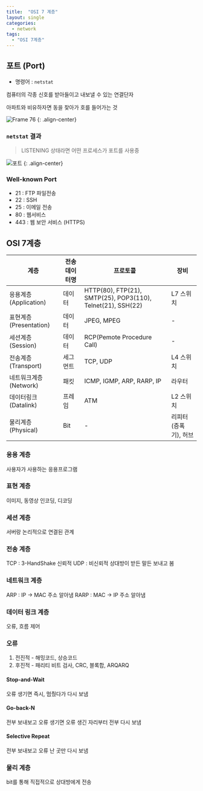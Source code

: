 ```yaml
---
title:  "OSI 7 계층"
layout: single
categories:
  - network
tags:
  - "OSI 7계층"
---
```


## 포트 (Port)
- 명령어 : `netstat`

컴퓨터의 각종 신호를 받아들이고 내보낼 수 있는 연결단자

아파트와 비유하자면 동을 찾아가 호를 들어가는 것

![Frame 76](https://github.com/kimhyunso/kimhyunso.github.io/assets/87798982/4517d114-cc98-4cf8-b071-eb519127cb1c)
{: .align-center}

### `netstat` 결과
> LISTENING 상태라면 어떤 프로세스가 포트를 사용중

![포트](https://github.com/kimhyunso/kimhyunso.github.io/assets/87798982/61e037b7-0fc8-4329-a9f6-b023a0943a97)
{: .align-center}

### Well-known Port
- 21 : FTP 파일전송
- 22 : SSH
- 25 : 이메일 전송
- 80 : 웹서비스
- 443 : 웹 보안 서비스 (HTTPS)


## OSI 7계층

|계층|전송데이터명|프로토콜|장비|
|-|-|-|-|
|응용계층 (Application)|데이터|HTTP(80), FTP(21), SMTP(25), POP3(110), Telnet(21), SSH(22)|L7 스위치|
|표현계층 (Presentation)|데이터|JPEG, MPEG|-|
|세션계층 (Session)|데이터|RCP(Pemote Procedure Call)|-|
|전송계층 (Transport)|세그먼트|TCP, UDP|L4 스위치|
|네트워크계층 (Network)|패킷|ICMP, IGMP, ARP, RARP, IP|라우터|
|데이터링크 (Datalink)|프레임	|ATM|L2 스위치|
|물리계층 (Physical)|Bit|-|리피터(증폭기), 허브|

### 응용 계층
사용자가 사용하는 응용프로그램

### 표현 계층
이미지, 동영상 인코딩, 디코딩

### 세션 계층
서버랑 논리적으로 연결된 관계

### 전송 계층
TCP : 3-HandShake 신뢰적
UDP : 비신뢰적 상대방이 받든 말든 보내고 봄

### 네트워크 계층
ARP : IP -> MAC 주소 알아냄
RARP : MAC -> IP 주소 알아냄

### 데이터 링크 계층
오류, 흐름 제어

### 오류
1. 전진적 - 해밍코드, 상승코드
2. 후진적 - 패리티 비트 검사, CRC, 블록합, ARQARQ

#### Stop-and-Wait
오류 생기면 즉시, 멈췄다가 다시 보냄
#### Go-back-N
전부 보내보고 오류 생기면 오류 생긴 자리부터 전부 다시 보냄
#### Selective Repeat
전부 보내보고 오류 난 곳만 다시 보냄

### 물리 계층
bit를 통해 직접적으로 상대방에게 전송


